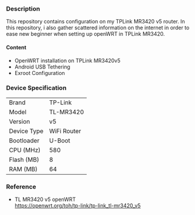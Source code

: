 ### Description
This repository contains configuration on my TPLink MR3420 v5 router. In this repository, i also gather scattered information on the internet in order to ease new beginner when setting up openWRT in TPLink MR3420.

#### Content
* OpenWRT installation on TPLink MR3420v5
* Android USB Tethering
* Exroot Configuration

### Device Specification
|   |   |
| --- | ----------- |
| Brand | TP-Link |
| Model | 	TL-MR3420 |
| Version |  v5 |
| Device Type | WiFi Router |
| Bootloader | 	U-Boot |
| CPU (MHz) | 580|
| Flash (MB) | 8 |
| RAM (MB) | 64 |

### Reference
* TL MR3420 v5 openWRT <br>
https://openwrt.org/toh/tp-link/tp-link_tl-mr3420_v5